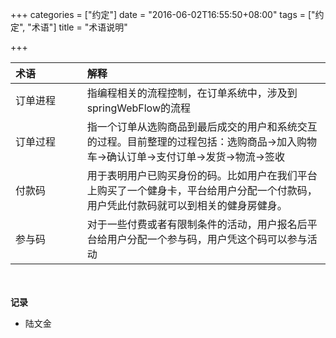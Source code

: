 +++
categories = ["约定"]
date = "2016-06-02T16:55:50+08:00"
tags = ["约定", "术语"]
title = "术语说明"

+++

|术语　　　　 　　　|解释 　　　|
| :---- | :---- |
| 订单进程    | 指编程相关的流程控制，在订单系统中，涉及到springWebFlow的流程    |
| 订单过程    | 指一个订单从选购商品到最后成交的用户和系统交互的过程。目前整理的过程包括：选购商品->加入购物车->确认订单->支付订单->发货->物流->签收|
| 付款码 | 用于表明用户已购买身份的码。比如用户在我们平台上购买了一个健身卡，平台给用户分配一个付款码，用户凭此付款码就可以到相关的健身房健身。|
| 参与码 | 对于一些付费或者有限制条件的活动，用户报名后平台给用户分配一个参与码，用户凭这个码可以参与活动 |
  
　　

**记录**

- 陆文金
